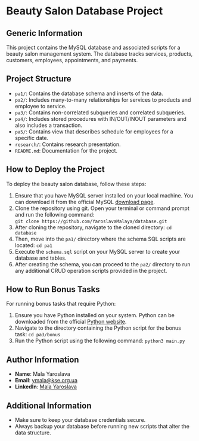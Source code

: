 # Beauty Salon Database Project

## Generic Information

This project contains the MySQL database and associated scripts for a beauty salon management system. 
The database tracks services, products, customers, employees, appointments, and payments.

## Project Structure

- `pa1/`: Contains the database schema and inserts of the data.
- `pa2/`: Includes many-to-many relationships for services to products and employee to service.
- `pa3/`: Contains non-correlated subqueries and correlated subqueries.
- `pa4/`: Includes stored procedures with IN/OUT/INOUT parameters and also includes a transaction.
- `pa5/`: Contains view that describes schedule for employees for a specific date. 
- `research/`: Contains research presentation.
- `README.md`: Documentation for the project.

## How to Deploy the Project

To deploy the beauty salon database, follow these steps:

1. Ensure that you have MySQL server installed on your local machine. You can download it from the official MySQL [download page](https://dev.mysql.com/downloads/mysql/).
2. Clone the repository using git. Open your terminal or command prompt and run the following command:\
   ``` git clone https://github.com/YaroslavaMalaya/database.git ```
3. After cloning the repository, navigate to the cloned directory: ` cd database `
4. Then, move into the `pa1/` directory where the schema SQL scripts are located: `cd pa1 `
5. Execute the `schema.sql` script on your MySQL server to create your database and tables.
6. After creating the schema, you can proceed to the `pa2/` directory to run any additional CRUD operation scripts provided in the project.

## How to Run Bonus Tasks

For running bonus tasks that require Python:

1. Ensure you have Python installed on your system. Python can be downloaded from the official [Python website](https://www.python.org/downloads/).
2. Navigate to the directory containing the Python script for the bonus task: ` cd pa3/bonus `
3. Run the Python script using the following command: `python3 main.py`

## Author Information

- **Name**: Mala Yaroslava
- **Email**: ymala@kse.org.ua
- **LinkedIn**: [Mala Yaroslava](https://www.linkedin.com/in/%D1%8F%D1%80%D0%BE%D1%81%D0%BB%D0%B0%D0%B2%D0%B0-%D0%BC%D0%B0%D0%BB%D0%B0-0a08a62b5/)

## Additional Information

- Make sure to keep your database credentials secure.
- Always backup your database before running new scripts that alter the data structure.
